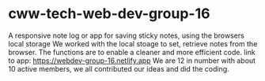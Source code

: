 # cww-tech-web-dev-group-16
A responsive note log or app for saving sticky notes, using the browsers local storage
We worked with the local stoage to set, retrieve notes from the browser.
The functions are to enable a cleaner and more efficient code.
link to app: https://webdev-group-16.netlify.app
We are 12 in number with about 10 active members, we all contributed our ideas and  did the coding.

